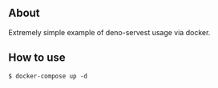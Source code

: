 ## About

Extremely simple example of deno-servest usage via docker.

## How to use

```
$ docker-compose up -d
```
